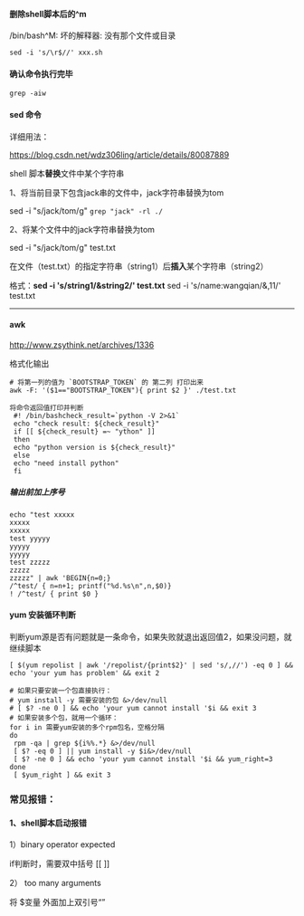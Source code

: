 #### 删除shell脚本后的^m

/bin/bash^M: 坏的解释器: 没有那个文件或目录

```
sed -i 's/\r$//' xxx.sh
```



#### 确认命令执行完毕

```
grep -aiw 
```



#### **sed 命令**

详细用法：

https://blog.csdn.net/wdz306ling/article/details/80087889

shell 脚本**替换**文件中某个字符串

1、将当前目录下包含jack串的文件中，jack字符串替换为tom

sed -i "s/jack/tom/g" `grep "jack" -rl ./`

2、将某个文件中的jack字符串替换为tom

sed -i "s/jack/tom/g" test.txt

在文件（test.txt）的指定字符串（string1）后**插入**某个字符串（string2）

格式：**sed -i 's/string1/&string2/' test.txt** sed -i 's/name:wangqian/&,11/' test.txt

------

#### **awk**

http://www.zsythink.net/archives/1336

格式化输出

```
# 将第一列的值为 `BOOTSTRAP_TOKEN` 的 第二列 打印出来
awk -F: '($1=="BOOTSTRAP_TOKEN"){ print $2 }' ./test.txt
```
```
将命令返回值打印并判断
 #! /bin/bashcheck_result=`python -V 2>&1`
 echo "check result: ${check_result}"
 if [[ ${check_result} =~ "ython" ]]
 then
 echo "python version is ${check_result}"
 else
 echo "need install python"
 fi
```

##### 输出前加上序号

```
echo "test xxxxx
xxxxx
xxxxx
test yyyyy
yyyyy
yyyyy
test zzzzz
zzzzz
zzzzz" | awk 'BEGIN{n=0;}
/^test/ { n=n+1; printf("%d.%s\n",n,$0)}
! /^test/ { print $0 }
```



#### **yum 安装循环判断**

判断yum源是否有问题就是一条命令，如果失败就退出返回值2，如果没问题，就继续脚本

```
[ $(yum repolist | awk '/repolist/{print$2}' | sed 's/,//') -eq 0 ] && echo 'your yum has problem' && exit 2 

# 如果只要安装一个包直接执行：
# yum install -y 需要安装的包 &>/dev/null
# [ $? -ne 0 ] && echo 'your yum cannot install '$i && exit 3
# 如果安装多个包，就用一个循环：
for i in 需要yum安装的多个rpm包名，空格分隔
do
 rpm -qa | grep ${i%%.*} &>/dev/null 
 [ $? -eq 0 ] || yum install -y $i&>/dev/null 
 [ $? -ne 0 ] && echo 'your yum cannot install '$i && yum_right=3
done
 [ $yum_right ] && exit 3
```



### **常见报错**：

#### 1、shell脚本启动报错

1）binary operator expected

if判断时，需要双中括号 [[  ]]

2） too many arguments

将 $变量 外面加上双引号“”